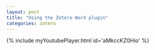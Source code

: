 ```yaml
---
layout: post
title: "Using the Zotero Word plugin"
categories: zotero
---
```


{% include myYoutubePlayer.html id='aMkccKZ0Hio' %}
